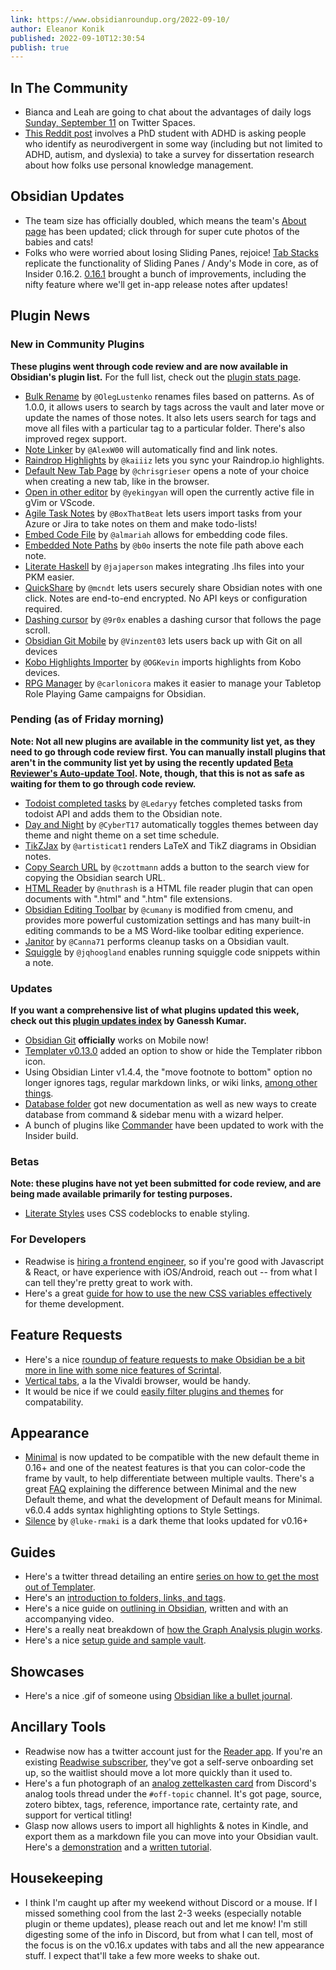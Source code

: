 ```yaml
---
link: https://www.obsidianroundup.org/2022-09-10/
author: Eleanor Konik
published: 2022-09-10T12:30:54
publish: true
---
```


In The Community
----------------

* Bianca and Leah are going to chat about the advantages of daily logs [Sunday, September 11](https://lu.ma/5gqo20vg) on Twitter Spaces.
* [This Reddit post](https://www.reddit.com/r/PKMS/comments/wq3u6g/im_researching_how_neurodivergent_people_use_pkm/) involves a PhD student with ADHD is asking people who identify as neurodivergent in some way (including but not limited to ADHD, autism, and dyslexia) to take a survey for dissertation research about how folks use personal knowledge management.

Obsidian Updates
----------------

* The team size has officially doubled, which means the team's [About page](https://obsidian.md/about) has been updated; click through for super cute photos of the babies and cats!
* Folks who were worried about losing Sliding Panes, rejoice! [Tab Stacks](https://forum.obsidian.md/t/obsidian-release-v0-16-2-insider-build/42829) replicate the functionality of Sliding Panes / Andy's Mode in core, as of Insider 0.16.2. [0.16.1](https://forum.obsidian.md/t/obsidian-release-v0-16-1-insider-build/42701) brought a bunch of improvements, including the nifty feature where we'll get in-app release notes after updates!

Plugin News
-----------

### New in Community Plugins

**These plugins went through code review and are now available in Obsidian's plugin list.** For the full list, check out the [plugin stats page](https://obsidian-plugin-stats.vercel.app/new).

* [Bulk Rename](https://github.com/OlegLustenko/obsidian-bulk-rename) by `@OlegLustenko` renames files based on patterns. As of 1.0.0, it allows users to search by tags across the vault and later move or update the names of those notes. It also lets users search for tags and move all files with a particular tag to a particular folder. There's also improved regex support.
* [Note Linker](https://github.com/AlexW00/obsidian-note-linker) by `@AlexW00` will automatically find and link notes.
* [Raindrop Highlights](https://github.com/kaiiiz/obsidian-raindrop-highlights-plugin) by `@kaiiiz` lets you sync your Raindrop.io highlights.
* [Default New Tab Page](https://github.com/chrisgrieser/new-tab-default-page) by `@chrisgrieser` opens a note of your choice when creating a new tab, like in the browser.
* [Open in other editor](https://github.com/yekingyan/obsidian-open-in-other-editor) by `@yekingyan` will open the currently active file in gVim or VScode.
* [Agile Task Notes](https://github.com/BoxThatBeat/obsidian-agile-task-notes) by `@BoxThatBeat` lets users import tasks from your Azure or Jira to take notes on them and make todo-lists!
* [Embed Code File](https://github.com/almariah/embed-code-file) by `@almariah` allows for embedding code files.
* [Embedded Note Paths](https://github.com/b0o/obsidian-embedded-note-paths) by `@b0o` inserts the note file path above each note.
* [Literate Haskell](https://github.com/jajaperson/obsidian-literate-haskell) by `@jajaperson` makes integrating .lhs files into your PKM easier.
* [QuickShare](https://github.com/mcndt/obsidian-quickshare) by `@mcndt` lets users securely share Obsidian notes with one click. Notes are end-to-end encrypted. No API keys or configuration required.
* [Dashing cursor](https://github.com/9r0x/obsidian-dashing-cursor) by `@9r0x` enables a dashing cursor that follows the page scroll.
* [Obsidian Git Mobile](https://github.com/Vinzent03/obsidian-git-mobile) by `@Vinzent03` lets users back up with Git on all devices
* [Kobo Highlights Importer](https://github.com/OGKevin/obsidian-kobo-highlights-import) by `@OGKevin` imports highlights from Kobo devices.
* [RPG Manager](https://github.com/carlonicora/obsidian-rpg-manager) by `@carlonicora` makes it easier to manage your Tabletop Role Playing Game campaigns for Obsidian.

### Pending (as of Friday morning)

**Note: Not all new plugins are available in the community list yet, as they need to go through code review first. You can manually install plugins that aren't in the community list yet by using the **recently updated** [Beta Reviewer's Auto-update Tool](https://github.com/TfTHacker/obsidian42-brat). Note, though, that this is not as safe as waiting for them to go through code review.**

* [Todoist completed tasks](https://github.com/Ledaryy/obsidian-todoist-completed-tasks) by `@Ledaryy` fetches completed tasks from todoist API and adds them to the Obsidian note.
* [Day and Night](https://github.com/CyberT17/obsidian-day-and-night) by `@CyberT17` automatically toggles themes between day theme and night theme on a set time schedule.
* [TikZJax](https://github.com/artisticat1/obsidian-tikzjax) by `@artisticat1` renders LaTeX and TikZ diagrams in Obsidian notes.
* [Copy Search URL](https://github.com/czottmann/obsidian-copy-search-url) by `@czottmann` adds a button to the search view for copying the Obsidian search URL.
* [HTML Reader](https://github.com/nuthrash/obsidian-html-plugin) by `@nuthrash` is a HTML file reader plugin that can open documents with ".html" and ".htm" file extensions.
* [Obsidian Editing Toolbar](https://github.com/cumany/obsidian-editing-toolbar) by `@cumany` is modified from cmenu, and provides more powerful customization settings and has many built-in editing commands to be a MS Word-like toolbar editing experience.
* [Janitor](https://github.com/Canna71/obsidian-janitor) by `@Canna71` performs cleanup tasks on a Obsidian vault.
* [Squiggle](https://github.com/jqhoogland/obsidian-squiggle) by `@jqhoogland` enables running squiggle code snippets within a note.

### Updates

**If you want a comprehensive list of what plugins updated this week, check out this [plugin updates index](https://obsidian-plugin-stats.vercel.app/updates) by Ganessh Kumar.**

* [Obsidian Git](https://ko-fi.com/post/Obsidian-Git-on-Mobile-S6S1EESYJ) **officially** works on Mobile now!
* [Templater v0.13.0](https://github.com/SilentVoid13/Templater) added an option to show or hide the Templater ribbon icon.
* Using Obsidian Linter v1.4.4, the "move footnote to bottom" option no longer ignores tags, regular markdown links, or wiki links, [among other things](https://github.com/platers/obsidian-linter/releases/tag/1.4.4).
* [Database folder](https://github.com/RafaelGB/obsidian-db-folder) got new documentation as well as new ways to create database from command & sidebar menu with a wizard helper.
* A bunch of plugins like [Commander](https://github.com/phibr0/obsidian-commander) have been updated to work with the Insider build.

### Betas

**Note: these plugins have not yet been submitted for code review, and are being made available primarily for testing purposes.**

* [Literate Styles](https://github.com/johanfriis/obsidian-literate-styles) uses CSS codeblocks to enable styling.

### For Developers

* Readwise is [hiring a frontend engineer](https://readwise.notion.site/Frontend-Engineer-403ee91089204d3f81d354528ff6172d), so if you're good with Javascript & React, or have experience with iOS/Android, reach out -- from what I can tell they're pretty great to work with.
* Here's a great [guide for how to use the new CSS variables effectively](https://www.youtube.com/watch?v=yl0pvIRTWWo&t=7s) for theme development.

Feature Requests
----------------

* Here's a nice [roundup of feature requests to make Obsidian be a bit more in line with some nice features of Scrintal](https://forum.obsidian.md/t/workspace-plugin-update-2-0-discussion/43108).
* [Vertical tabs](https://forum.obsidian.md/t/vertical-tabs-for-more-efficient-use-of-space-and-easier-faster-navigation/42987), a la the Vivaldi browser, would be handy.
* It would be nice if we could [easily filter plugins and themes](https://forum.obsidian.md/t/filter-0-16-ready-themes/42910) for compatability.

Appearance
----------

* [Minimal](https://github.com/kepano/obsidian-minimal/releases/tag/6.0.1) is now updated to be compatible with the new default theme in 0.16+ and one of the neatest features is that you can color-code the frame by vault, to help differentiate between multiple vaults. There's a great [FAQ](https://github.com/kepano/obsidian-minimal/releases/tag/6.0.1) explaining the difference between Minimal and the new Default theme, and what the development of Default means for Minimal. v6.0.4 adds syntax highlighting options to Style Settings.
* [Silence](https://github.com/luke-rmaki/silence-obsidian) by `@luke-rmaki` is a dark theme that looks updated for v0.16+

Guides
------

* Here's a twitter thread detailing an entire [series on how to get the most out of Templater](https://twitter.com/kicki22/status/1565363960240656385).
* Here's an [introduction to folders, links, and tags](https://www.youtube.com/watch?v=IaSl21e19ck).
* Here's a nice guide on [outlining in Obsidian](https://thesweetsetup.com/outlining-in-obsidian/), written and with an accompanying video.
* Here's a really neat breakdown of [how the Graph Analysis plugin works](https://medium.com/@ensleytan/obsidians-graph-analysis-plugin-c9c107da3331).
* Here's a nice [setup guide and sample vault](https://twelvetables.blog/taking-notes-with-obsidian/).

Showcases
---------

* Here's a nice .gif of someone using [Obsidian like a bullet journal](https://media.discordapp.net/attachments/744933215063638183/1016847016938180749/bulletobsidian.gif).

Ancillary Tools
---------------

* Readwise now has a twitter account just for the [Reader app](https://twitter.com/ReadwiseReader). If you're an existing [Readwise subscriber](https://readwise.io/i/ac9), they've got a self-serve onboarding set up, so the waitlist should move a lot more quickly than it used to.
* Here's a fun photograph of an [analog zettelkasten card](https://discord.com/channels/686053708261228577/935988957034991628/1014875461039435776) from Discord's analog tools thread under the `#off-topic` channel. It's got page, source, zotero bibtex, tags, reference, importance rate, certainty rate, and support for vertical titling!
* Glasp now allows users to import all highlights & notes in Kindle, and export them as a markdown file you can move into your Obsidian vault. Here's a [demonstration](https://twitter.com/_Glasp/status/1564108203368910848) and a [written tutorial](https://medium.com/glasp/tutorial-how-to-import-kindle-highlights-notes-into-glasp-export-them-as-a-file-92301bb539da).

Housekeeping
------------

* I think I'm caught up after my weekend without Discord or a mouse. If I missed something cool from the last 2-3 weeks (especially notable plugin or theme updates), please reach out and let me know! I'm still digesting some of the info in Discord, but from what I can tell, most of the focus is on the v0.16.x updates with tabs and all the new appearance stuff. I expect that'll take a few more weeks to shake out.
